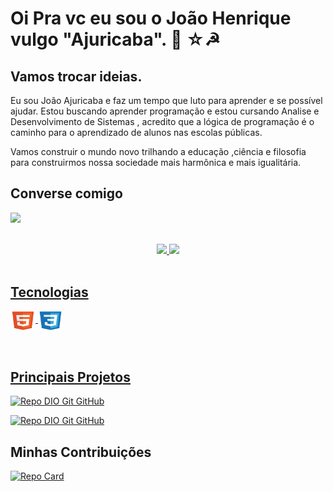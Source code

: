 
<div>
    <h1>Oi Pra vc eu sou o João Henrique vulgo "Ajuricaba". 📖 ☆☭ </h1>
    <h2>Vamos trocar ideias.</h2>
    <p> Eu sou João Ajuricaba e faz um  tempo que luto para aprender e se possível ajudar. Estou buscando aprender programação e estou cursando Analise e Desenvolvimento de Sistemas , acredito que a lógica de programação é o caminho para o aprendizado de alunos nas escolas públicas.
    </p>
    <p>Vamos construir o mundo novo trilhando a educação ,ciência e filosofia para construirmos nossa sociedade mais harmônica e mais igualitária.
    </p>
</div>
<div>
    <h2>Converse comigo</h2>
   
   <a href = "mailto:joaowagnergama@gmail.com"><img src="https://img.shields.io/badge/-Gmail-%23333?style=for-the-badge&logo=gmail&logoColor=white" target="_blank"></a>
    
</div>
<br>
<div align="center">
  <a href="https://github.com/Joao-Ajuricaba">
  <img height="180em" src="https://github-readme-stats.vercel.app/api?username=Joao-Ajuricaba&show_icons=true&theme=tokyonight&include_all_commits=true&count_private=true"/>
  <img height="180em" src="https://github-readme-stats.vercel.app/api/top-langs/?username=Joao-Ajuricaba&layout=compact&langs_count=7&theme=tokyonight"/>
</div>
<div style="display: inline_block"><br>
    <h2>Tecnologias</h2>
  
  <img align="center" alt="Joao-Ajuricaba-HTML" height="30" width="40" src="https://raw.githubusercontent.com/devicons/devicon/master/icons/html5/html5-original.svg">
  <img align="center" alt="Joao-Ajuricaba-CSS" height="30" width="40" src="https://raw.githubusercontent.com/devicons/devicon/master/icons/css3/css3-original.svg">
</div>
<br>
<br>

## Principais Projetos

[![Repo DIO Git GitHub](https://github-readme-stats.vercel.app/api/pin/?username=Joao-Ajuricaba&repo=Tela-Instagram&bg_color=000&border_color=30A3DC&show_icons=true&icon_color=30A3DC&title_color=E94D5F&text_color=FFF)](https://github.com/Joao-Ajuricaba/Tela-Instagram)

[![Repo DIO Git GitHub](https://github-readme-stats.vercel.app/api/pin/?username=Joao-Ajuricaba&repo=curso-html-css&bg_color=000&border_color=30A3DC&show_icons=true&icon_color=30A3DC&title_color=E94D5F&text_color=FFF)](https://github.com/Joao-Ajuricaba/curso-html-css)
    

## Minhas Contribuições
[![Repo Card](https://github-readme-stats.vercel.app/api/pin/?username=Joao-Ajuricaba&repo=dio-lab-open-source&bg_color=000&border_color=30A3DC&show_icons=true&icon_color=30A3DC&title_color=E94D5F&text_color=FFF)](thhps://github.com/83Rafa/dio-lab-open-source)


